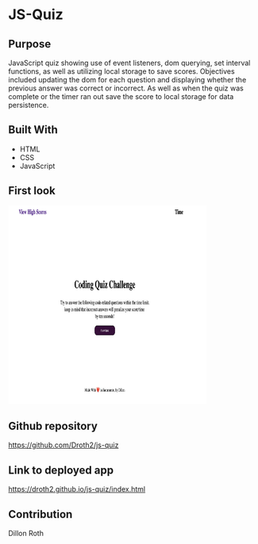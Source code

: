 # JS-Quiz

## Purpose 
JavaScript quiz showing use of event listeners, dom querying, set interval functions, as well as utilizing local storage to save scores.
Objectives included updating the dom for each question and displaying whether the previous answer was correct or incorrect. As well as when the quiz was complete or the timer ran out save the score to local storage for data persistence. 

## Built With
* HTML
* CSS
* JavaScript

## First look
<img src='./assets/images/firstlook.png' width='400' height='400'>

## Github repository 
https://github.com/Droth2/js-quiz

## Link to deployed app
https://droth2.github.io/js-quiz/index.html

## Contribution
Dillon Roth